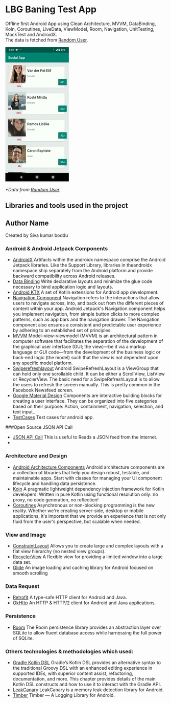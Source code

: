 # LBG Baning Test App
Offline first Android App using Clean Architecture, MVVM, DataBinding, Koin, Coroutines, LiveData, ViewModel, Room, Navigation, UnitTesting, MockTest and AndroidX.</br>
The data is fetched from <a href='https://randomuser.me/'>Random User</a>.</br>

![](art/img.gif)
<p>
  <i>*Data from <a href='https://randomuser.me/'>Random User</a></i></br>
</p>

## Libraries and tools used in the project

## Author Name
Created by Siva kumar boddu

### Android & Android Jetpack Components

* [AndroidX](https://developer.android.com/jetpack/androidx)
Artifacts within the androidx namespace comprise the Android Jetpack libraries. Like the Support Library, 
libraries in theandroidx namespace ship separately from the Android platform and provide backward compatibility 
across Android releases.
* [Data Binding](https://developer.android.com/topic/libraries/data-binding)
Write declarative layouts and minimize the glue code necessary to bind application logic and layouts.
* [Android KTX](https://github.com/android/android-ktx)
A set of Kotlin extensions for Android app development.
* [Navigation Component](https://developer.android.com/guide/navigation/navigation-getting-started)
Navigation refers to the interactions that allow users to navigate across, into, and back out from the different pieces of content within your app. Android Jetpack's Navigation component helps you implement navigation, from simple button clicks to more complex patterns, such as app bars and the navigation drawer. The Navigation component also ensures a consistent and predictable user experience by adhering to an established set of principles.
* [MVVM](https://en.wikipedia.org/wiki/Model%E2%80%93view%E2%80%93viewmodel)
  Model–view–viewmodel (MVVM) is an architectural pattern in computer software that facilitates the separation of the development of the graphical user interface (GUI; the view)—be it via a markup language or GUI code—from the development of the business logic or back-end logic (the model) such that the view is not dependent upon any specific model platform.
* [Swiperefreshlayout](https://developer.android.com/jetpack/androidx/releases/swiperefreshlayout)
  Android SwipeRefreshLayout is a ViewGroup that can hold only one scrollable child. It can be either a ScrollView, ListView or RecyclerView. The basic need for a SwipeRefreshLayout is to allow the users to refresh the screen manually. This is pretty common in the Facebook Newsfeed screen.
* [Google Material Design](https://developer.android.com/develop/ui/views/theming/look-and-feel#:~:text=Material%20design%20is%20a%20comprehensive,the%20material%20design%20support%20library.)
  Components are interactive building blocks for creating a user interface. They can be organized into five categories based on their purpose: Action, containment, navigation, selection, and text input..
* [TestCases](https://developer.android.com/training/testing/fundamentals)
  Test cases for android app.

###Open Source JSON API Call
* [JSON API Call](https://randomuser.me/api/?results=20)
  This is useful to Reads a JSON feed from the internet.
* 
### Architecture and Design

* [Android Architecture Components](https://developer.android.com/topic/libraries/architecture/index.html)
Android architecture components are a collection of libraries that help you design robust, testable, and maintainable apps. 
Start with classes for managing your UI component lifecycle and handling data persistence.
* [Koin](https://insert-koin.io/)
A pragmatic lightweight dependency injection framework for Kotlin developers. Written in pure Kotlin using functional 
resolution only: no proxy, no code generation, no reflection!
* [Coroutines](https://kotlinlang.org/docs/reference/coroutines-overview.html)
Asynchronous or non-blocking programming is the new reality. Whether we're creating server-side, desktop or mobile applications, 
it's important that we provide an experience that is not only fluid from the user's perspective, but scalable when needed.

### View and Image

* [ConstraintLayout](https://developer.android.com/training/constraint-layout/index.html)
Allows you to create large and complex layouts with a flat view hierarchy (no nested view groups).
* [RecyclerView](http://developer.android.com/reference/android/support/v7/widget/RecyclerView.html)
A flexible view for providing a limited window into a large data set.
* [Glide](https://github.com/bumptech/glide)
An image loading and caching library for Android focused on smooth scrolling

### Data Request

* [Retrofit](http://square.github.io/retrofit/)
A type-safe HTTP client for Android and Java.
* [OkHttp](http://square.github.io/okhttp/)
An HTTP & HTTP/2 client for Android and Java applications.

### Persistence

* [Room](https://developer.android.com/topic/libraries/architecture/room.html)
The Room persistence library provides an abstraction layer over SQLite to allow fluent database access while harnessing the full power of SQLite.

### Others technologies & methodologies which used:
* [Gradle Kotlin DSL](https://docs.gradle.org/current/userguide/kotlin_dsl.html)
Gradle’s Kotlin DSL provides an alternative syntax to the traditional Groovy DSL with an enhanced editing experience in supported IDEs, with superior content assist, 
refactoring, documentation, and more. This chapter provides details of the main Kotlin DSL constructs and how to use it to interact with the Gradle API.
* [LeakCanary](https://square.github.io/leakcanary/)
LeakCanary is a memory leak detection library for Android.
* [Timber](https://levelup.gitconnected.com/timber-a-logging-library-for-android-56c431cd7300)
  Timber — A Logging Library for Android.
